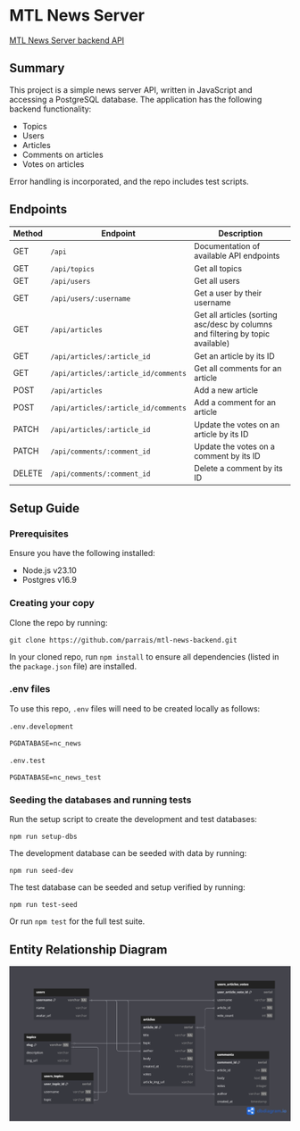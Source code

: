 # MTL News Server

[MTL News Server backend API](https://mtl-news-backend.onrender.com/)

## Summary

This project is a simple news server API, written in JavaScript and accessing a PostgreSQL database. The application has the following backend functionality:

- Topics
- Users
- Articles
- Comments on articles
- Votes on articles

Error handling is incorporated, and the repo includes test scripts.

## Endpoints

| Method | Endpoint                             | Description                                                                     |
| ------ | ------------------------------------ | ------------------------------------------------------------------------------- |
| GET    | `/api`                               | Documentation of available API endpoints                                        |
| GET    | `/api/topics`                        | Get all topics                                                                  |
| GET    | `/api/users`                         | Get all users                                                                   |
| GET    | `/api/users/:username`               | Get a user by their username                                                    |
| GET    | `/api/articles`                      | Get all articles (sorting asc/desc by columns and filtering by topic available) |
| GET    | `/api/articles/:article_id`          | Get an article by its ID                                                        |
| GET    | `/api/articles/:article_id/comments` | Get all comments for an article                                                 |
| POST   | `/api/articles`                      | Add a new article                                                               |
| POST   | `/api/articles/:article_id/comments` | Add a comment for an article                                                    |
| PATCH  | `/api/articles/:article_id`          | Update the votes on an article by its ID                                        |
| PATCH  | `/api/comments/:comment_id`          | Update the votes on a comment by its ID                                         |
| DELETE | `/api/comments/:comment_id`          | Delete a comment by its ID                                                      |

## Setup Guide

### Prerequisites

Ensure you have the following installed:

- Node.js v23.10
- Postgres v16.9

### Creating your copy

Clone the repo by running:

```
git clone https://github.com/parrais/mtl-news-backend.git
```

In your cloned repo, run `npm install` to ensure all dependencies (listed in the `package.json` file) are installed.

### .env files

To use this repo, `.env` files will need to be created locally as follows:

`.env.development`

```
PGDATABASE=nc_news
```

`.env.test`

```
PGDATABASE=nc_news_test
```

### Seeding the databases and running tests

Run the setup script to create the development and test databases:

```
npm run setup-dbs
```

The development database can be seeded with data by running:

```
npm run seed-dev
```

The test database can be seeded and setup verified by running:

```
npm run test-seed
```

Or run `npm test` for the full test suite.

## Entity Relationship Diagram

![Entity Relationship Diagram for NC News, including the tables topics, users, articles and comments](nc-news-erd.png)
